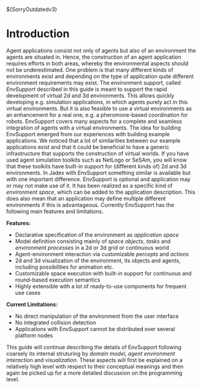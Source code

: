 ${SorryOutdatedv3}

# Introduction

Agent applications consist not only of agents but also of an environment the agents are situated in. Hence, the construction of an agent application requires efforts in both areas, whereby the environmental aspects should not be underestimated. One problem is that many different kinds of environments exist and depending on the type of application quite different environment requirements may exist. The environment support, called *EnvSupport* described in this guide is meant to support the rapid development of virtual 2d and 3d environments. This allows quickly developing e.g. simulation applications, in which agents purely act in this virtual environments. But it is also feasible to use a virtual environments as an enhancement for a real one, e.g. a pheromone-based coordination for robots. EnvSupport covers many aspects for a complete and seamless integration of agents with a virtual environments. The idea for building EnvSupport emerged from our experiences with building example applications. We noticed that a lot of similarities between our example applications exist and that it could be beneficial to have a generic infrastructure that supports the construction of virtual worlds. If you have used agent simulation toolkits such as NetLogo or SeSAm, you will know that these toolkits have built-in support for (different kinds of) 2d and 3d environments. In Jadex with EnvSupport something similar is available but with one important difference. EnvSupport is optional and application may or may not make use of it. It has been realized as a specific kind of *environment space*, which can be added to the application description. This does also mean that an application may define multiple different environments if this is advantageous. Currently EnvSupport has the following main features and limitations.


**Features:**

-   Declarative specification of the environment as *application space*
-   Model definition consisting mainly of *space objects*, *tasks* and *environment processes* in a 2d or 3d grid or continuous world
-   Agent-environment interaction via customizable *percepts* and *actions*
-   2d and 3d visualization of the environment, its objects and agents, including possibilities for animation etc.
-   Customizable space execution with built-in support for continuous and round-based execution semantics
-   Highly extensible with a lot of ready-to-use components for frequent use cases

**Current Limitations:**

-   No direct manipulation of the environment from the user interface
-   No integrated collision detection
-   Applications with EnvSupport cannot be distributed over several platform nodes


This guide will continue describing the details of EnvSupport following coarsely its internal struturing by *domain model*, *agent environment interaction* and *visualization*. These aspects will first be explained on a relatively high level with respect to their conceptual meanings and then again be picked up for a more detailed discussion on the programming level.
